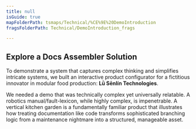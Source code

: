 ```yaml
---
title: null
isGuide: true
mapFolderPath: tsmaps/Technical/%CE%9E%20DemoIntroduction
fragsFolderPath: Technical/DemoIntroduction_frags

---
```



<!-- tsGuideRenderComment {"guide":{"id":"xDhHEk28b","path":"Technical","fragmentFolderPath":"Technical/DemoIntroduction_frags"},"fragment":{"id":"xDhHEk28b","topLevelMapKey":"u5gguY01On","mapKeyChain":"u5gguY01On","guideID":"xDhHEk2RR","guidePath":"c:/GitHub/MuddySpud/MuddySpud.github.io/tsmaps/Technical/DemoIntroduction.tsmap","chartKey":"u5gguY01On","isLeaf":false,"options":[{"id":"xDhHEz0Bb","order":1},{"id":"xDhHFo0Cm","option":"The Features You'll See...","order":2,"isAncillary":true}]}} -->

## Explore a Docs Assembler Solution

To demonstrate a system that captures complex thinking and simplifies intricate systems, we built an interactive product configurator for a fictitious innovator in modular food production: **Lǜ Sēnlín Technologies**.

We needed a demo that was technically complex yet universally relatable. A robotics manual/fault-lexicon, while highly complex, is impenetrable. A vertical kitchen garden is a fundamentally familiar product that illustrates how treating documentation like code transforms sophisticated branching logic from a maintenance nightmare into a structured, manageable asset.

